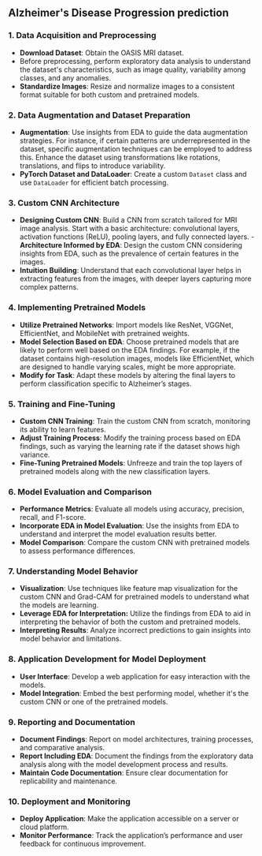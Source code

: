 ## Alzheimer's Disease Progression prediction

### 1. Data Acquisition and Preprocessing
   - **Download Dataset**: Obtain the OASIS MRI dataset.
   - Before preprocessing, perform exploratory data analysis to understand the dataset's characteristics, such as image quality, variability among classes, and any anomalies.
   - **Standardize Images**: Resize and normalize images to a consistent format suitable for both custom and pretrained models.

### 2. Data Augmentation and Dataset Preparation
   - **Augmentation**: Use insights from EDA to guide the data augmentation strategies. For instance, if certain patterns are underrepresented in the dataset, specific augmentation techniques can be employed to address this. Enhance the dataset using transformations like rotations, translations, and flips to introduce variability.
   - **PyTorch Dataset and DataLoader**: Create a custom `Dataset` class and use `DataLoader` for efficient batch processing.

### 3. Custom CNN Architecture
   - **Designing Custom CNN**: Build a CNN from scratch tailored for MRI image analysis. Start with a basic architecture: convolutional layers, activation functions (ReLU), pooling layers, and fully connected layers.
    - **Architecture Informed by EDA**: Design the custom CNN considering insights from EDA, such as the prevalence of certain features in the images.
   - **Intuition Building**: Understand that each convolutional layer helps in extracting features from the images, with deeper layers capturing more complex patterns.

### 4. Implementing Pretrained Models
   - **Utilize Pretrained Networks**: Import models like ResNet, VGGNet, EfficientNet, and MobileNet with pretrained weights.
   - **Model Selection Based on EDA**: Choose pretrained models that are likely to perform well based on the EDA findings. For example, if the dataset contains high-resolution images, models like EfficientNet, which are designed to handle varying scales, might be more appropriate.
   - **Modify for Task**: Adapt these models by altering the final layers to perform classification specific to Alzheimer’s stages.

### 5. Training and Fine-Tuning
   - **Custom CNN Training**: Train the custom CNN from scratch, monitoring its ability to learn features.
   - **Adjust Training Process**: Modify the training process based on EDA findings, such as varying the learning rate if the dataset shows high variance.
   - **Fine-Tuning Pretrained Models**: Unfreeze and train the top layers of pretrained models along with the new classification layers.

### 6. Model Evaluation and Comparison
   - **Performance Metrics**: Evaluate all models using accuracy, precision, recall, and F1-score.
   - **Incorporate EDA in Model Evaluation**: Use the insights from EDA to understand and interpret the model evaluation results better.
   - **Model Comparison**: Compare the custom CNN with pretrained models to assess performance differences.

### 7. Understanding Model Behavior
   - **Visualization**: Use techniques like feature map visualization for the custom CNN and Grad-CAM for pretrained models to understand what the models are learning.
   - **Leverage EDA for Interpretation:** Utilize the findings from EDA to aid in interpreting the behavior of both the custom and pretrained models.
   - **Interpreting Results**: Analyze incorrect predictions to gain insights into model behavior and limitations.

### 8. Application Development for Model Deployment
   - **User Interface**: Develop a web application for easy interaction with the models.
   - **Model Integration**: Embed the best performing model, whether it's the custom CNN or one of the pretrained models.

### 9. Reporting and Documentation
   - **Document Findings**: Report on model architectures, training processes, and comparative analysis.
   - **Report Including EDA**: Document the findings from the exploratory data analysis along with the model development process and results.
   - **Maintain Code Documentation**: Ensure clear documentation for replicability and maintenance.

### 10. Deployment and Monitoring
   - **Deploy Application**: Make the application accessible on a server or cloud platform.
   - **Monitor Performance**: Track the application’s performance and user feedback for continuous improvement.